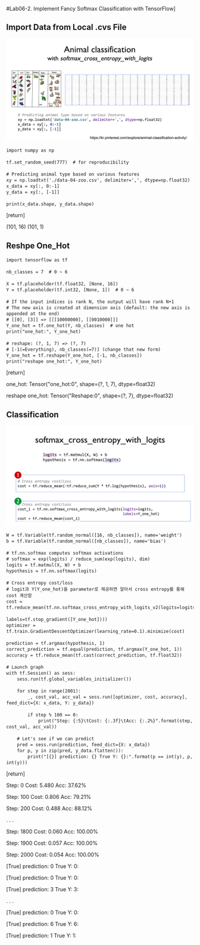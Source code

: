 #Lab06-2. Implement Fancy Softmax Classification with TensorFlow]



## Import Data from Local .cvs File

![picture_Animal_Classification](./picture_Animal_Classification.PNG)
    
    import numpy as np
    
    tf.set_random_seed(777)  # for reproducibility
    
    # Predicting animal type based on various features
    xy = np.loadtxt('./data-04-zoo.csv', delimiter=',', dtype=np.float32)
    x_data = xy[:, 0:-1]
    y_data = xy[:, [-1]]
    
    print(x_data.shape, y_data.shape)

[return]

(101, 16) (101, 1)

## Reshpe One_Hot

    import tensorflow as tf
    
    nb_classes = 7  # 0 ~ 6

    X = tf.placeholder(tf.float32, [None, 16])
    Y = tf.placeholder(tf.int32, [None, 1])  # 0 ~ 6
    
    # If the input indices is rank N, the output will have rank N+1
    # The new axis is created at dimension axis (default: the new axis is appended at the end)
    # [[0], [3]] => [[[10000000], [[0010000]]]
    Y_one_hot = tf.one_hot(Y, nb_classes)  # one hot
    print("one_hot:", Y_one_hot)
    
    # reshape: (?, 1, 7) => (?, 7)
    # [-1(=Everything), nb_classes(=7)] (change that new form)
    Y_one_hot = tf.reshape(Y_one_hot, [-1, nb_classes])
    print("reshape one_hot:", Y_one_hot)
    
[return]

one_hot: Tensor("one_hot:0", shape=(?, 1, 7), dtype=float32)

reshape one_hot: Tensor("Reshape:0", shape=(?, 7), dtype=float32)

## Classification

![picture_Cross_Entropy_with_Logits](./picture_Cross_Entropy_with_Logits.PNG)
    
    W = tf.Variable(tf.random_normal([16, nb_classes]), name='weight')
    b = tf.Variable(tf.random_normal([nb_classes]), name='bias')

    # tf.nn.softmax computes softmax activations
    # softmax = exp(logits) / reduce_sum(exp(logits), dim)
    logits = tf.matmul(X, W) + b
    hypothesis = tf.nn.softmax(logits)

    # Cross entropy cost/loss
    # logit과 Y(Y_one_hot)을 parameter로 제공하면 알아서 cross entropy를 통해 cost 계산함
    cost = tf.reduce_mean(tf.nn.softmax_cross_entropy_with_logits_v2(logits=logits,
                                                                     labels=tf.stop_gradient([Y_one_hot])))
    optimizer = tf.train.GradientDescentOptimizer(learning_rate=0.1).minimize(cost)

    prediction = tf.argmax(hypothesis, 1)
    correct_prediction = tf.equal(prediction, tf.argmax(Y_one_hot, 1))
    accuracy = tf.reduce_mean(tf.cast(correct_prediction, tf.float32))

    # Launch graph
    with tf.Session() as sess:
        sess.run(tf.global_variables_initializer())

        for step in range(2001):
            _, cost_val, acc_val = sess.run([optimizer, cost, accuracy], feed_dict={X: x_data, Y: y_data})

            if step % 100 == 0:
                print("Step: {:5}\tCost: {:.3f}\tAcc: {:.2%}".format(step, cost_val, acc_val))

        # Let's see if we can predict
        pred = sess.run(prediction, feed_dict={X: x_data})
        for p, y in zip(pred, y_data.flatten()):
            print("[{}] prediction: {} True Y: {}:".format(p == int(y), p, int(y))) 

[return]

Step:     0	Cost: 5.480	Acc: 37.62%

Step:   100	Cost: 0.806	Acc: 79.21%

Step:   200	Cost: 0.488	Acc: 88.12%

. . .

Step:  1800	Cost: 0.060	Acc: 100.00%

Step:  1900	Cost: 0.057	Acc: 100.00%

Step:  2000	Cost: 0.054	Acc: 100.00%

[True] prediction: 0 True Y: 0:

[True] prediction: 0 True Y: 0:

[True] prediction: 3 True Y: 3:

. . .

[True] prediction: 0 True Y: 0:

[True] prediction: 6 True Y: 6:

[True] prediction: 1 True Y: 1: